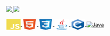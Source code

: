<div>
  <a href="https://github.com/Ytalo-Costa-006">
  <img height="180em" src="https://github-readme-stats.vercel.app/api?username=Ytalo-Costa-006&show_icons=true&theme=tokyonight&include_all_commits=true&count_private=true"/>
  <img height="180em" src="https://github-readme-stats.vercel.app/api/top-langs/?username=Ytalo-Costa-006&layout=compact&langs_count=6&theme=tokyonight"/>
</div>
<div style="display: inline_block"><br>
  <img align="center" alt="Js" height="30" width="40" src="https://raw.githubusercontent.com/devicons/devicon/master/icons/javascript/javascript-plain.svg">
  <img align="center" alt="HTML" height="30" width="40" src="https://raw.githubusercontent.com/devicons/devicon/master/icons/html5/html5-original.svg">
  <img align="center" alt="CSS" height="30" width="40" src="https://raw.githubusercontent.com/devicons/devicon/master/icons/css3/css3-original.svg">
  <img align="center" alt="Java" height="30" width="40" src="https://raw.githubusercontent.com/devicons/devicon/master/icons/java/java-original.svg">
  <img align="center" alt="Java" height="30" width="40" src="https://raw.githubusercontent.com/devicons/devicon/master/icons/c/c-original.svg">
  <img align="center" alt="Java" height="30" width="40" src="[https://raw.githubusercontent.com/devicons/devicon/master/icons/java/java-original.svg](https://raw.githubusercontent.com/devicons/devicon/master/icons/androidstudio/androidstudio-original.svg)">
</div>
